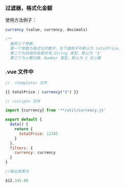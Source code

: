 ### 过滤器，格式化金额

使用方法例子：
```js
currency (value, currency, decimals)

/**
  接受三个参数，
  第一个参数为格式化的数字，在下面例子中默认为 totalPrice.
  第二个为前缀的金额符号,String 类型，默认为 '$'
  第三个为小数位数，Number 类型，默认为 2 位小数
```
### .vue 文件中
```js
//  <template> 文件

{{ totalPrice | currency("$") }}  
```
```js
// <script> 文件

import {currency} from '**/util/currency.js'

export default {
  data() {
    return {
      totalPrice: 12345
    }
  },
  filters: {
    currency: currency
  }
}
```
```js
//输出效果为

$12,345.00
```
